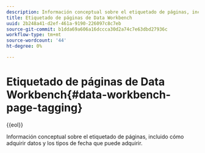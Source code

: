 ```yaml
---
description: Información conceptual sobre el etiquetado de páginas, incluido cómo adquirir datos y los tipos de fecha que puede adquirir.
title: Etiquetado de páginas de Data Workbench
uuid: 2b248a41-d2ef-461a-9190-226097c8c7eb
source-git-commit: b1dda69a606a16dccca30d2a74c7e63dbd27936c
workflow-type: tm+mt
source-wordcount: '44'
ht-degree: 0%

---
```



# Etiquetado de páginas de Data Workbench{#data-workbench-page-tagging}

{{eol}}

Información conceptual sobre el etiquetado de páginas, incluido cómo adquirir datos y los tipos de fecha que puede adquirir.


